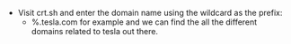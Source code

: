 - Visit crt.sh and enter the domain name using the wildcard as the prefix:
	- %.tesla.com for example and we can find the all the different domains related to tesla out there.
